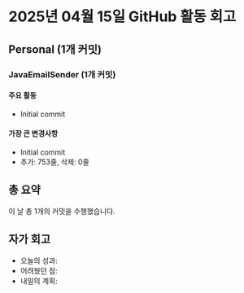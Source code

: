 # 2025년 04월 15일 GitHub 활동 회고

## Personal (1개 커밋)

### JavaEmailSender (1개 커밋)

#### 주요 활동

- Initial commit

#### 가장 큰 변경사항
- Initial commit
- 추가: 753줄, 삭제: 0줄

## 총 요약

이 날 총 1개의 커밋을 수행했습니다.

## 자가 회고

- 오늘의 성과: 
- 어려웠던 점: 
- 내일의 계획: 

